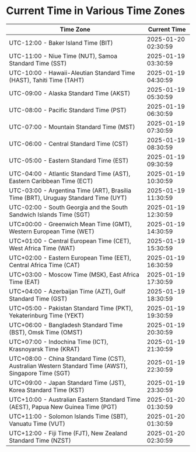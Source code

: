 # Current Time in Various Time Zones

| Time Zone | Current Time |
|-----------|--------------|
| UTC-12:00 - Baker Island Time (BIT) | 2025-01-20 02:30:59 |
| UTC-11:00 - Niue Time (NUT), Samoa Standard Time (SST) | 2025-01-19 03:30:59 |
| UTC-10:00 - Hawaii-Aleutian Standard Time (HAST), Tahiti Time (TAHT) | 2025-01-19 04:30:59 |
| UTC-09:00 - Alaska Standard Time (AKST) | 2025-01-19 05:30:59 |
| UTC-08:00 - Pacific Standard Time (PST) | 2025-01-19 06:30:59 |
| UTC-07:00 - Mountain Standard Time (MST) | 2025-01-19 07:30:59 |
| UTC-06:00 - Central Standard Time (CST) | 2025-01-19 08:30:59 |
| UTC-05:00 - Eastern Standard Time (EST) | 2025-01-19 09:30:59 |
| UTC-04:00 - Atlantic Standard Time (AST), Eastern Caribbean Time (ECT) | 2025-01-19 10:30:59 |
| UTC-03:00 - Argentina Time (ART), Brasília Time (BRT), Uruguay Standard Time (UYT) | 2025-01-19 11:30:59 |
| UTC-02:00 - South Georgia and the South Sandwich Islands Time (SGT) | 2025-01-19 12:30:59 |
| UTC±00:00 - Greenwich Mean Time (GMT), Western European Time (WET) | 2025-01-19 14:30:59 |
| UTC+01:00 - Central European Time (CET), West Africa Time (WAT) | 2025-01-19 15:30:59 |
| UTC+02:00 - Eastern European Time (EET), Central Africa Time (CAT) | 2025-01-19 16:30:59 |
| UTC+03:00 - Moscow Time (MSK), East Africa Time (EAT) | 2025-01-19 17:30:59 |
| UTC+04:00 - Azerbaijan Time (AZT), Gulf Standard Time (GST) | 2025-01-19 18:30:59 |
| UTC+05:00 - Pakistan Standard Time (PKT), Yekaterinburg Time (YEKT) | 2025-01-19 19:30:59 |
| UTC+06:00 - Bangladesh Standard Time (BST), Omsk Time (OMST) | 2025-01-19 20:30:59 |
| UTC+07:00 - Indochina Time (ICT), Krasnoyarsk Time (KRAT) | 2025-01-19 21:30:59 |
| UTC+08:00 - China Standard Time (CST), Australian Western Standard Time (AWST), Singapore Time (SGT) | 2025-01-19 22:30:59 |
| UTC+09:00 - Japan Standard Time (JST), Korea Standard Time (KST) | 2025-01-19 23:30:59 |
| UTC+10:00 - Australian Eastern Standard Time (AEST), Papua New Guinea Time (PGT) | 2025-01-20 01:30:59 |
| UTC+11:00 - Solomon Islands Time (SBT), Vanuatu Time (VUT) | 2025-01-20 01:30:59 |
| UTC+12:00 - Fiji Time (FJT), New Zealand Standard Time (NZST) | 2025-01-20 02:30:59 |
